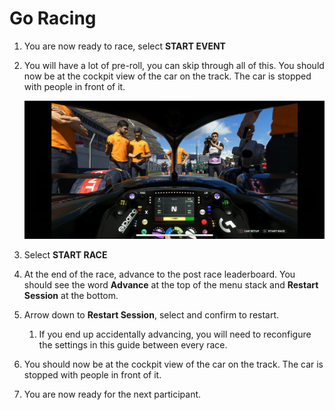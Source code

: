 # Go Racing

1. You are now ready to race, select **START EVENT**
2. You will have a lot of pre-roll, you can skip through all of this. You should now be at the cockpit view of the car on the track. The car is stopped with people in front of it.

   ![Start Race](../assets/screenshots/f1_2023_start_race.png)

3. Select **START RACE**
4. At the end of the race, advance to the post race leaderboard. You should see the word **Advance** at the top of the menu stack and **Restart Session** at the bottom.
5. Arrow down to **Restart Session**, select and confirm to restart.
    1. If you end up accidentally advancing, you will need to reconfigure the settings in this guide between every race.
6. You should now be at the cockpit view of the car on the track. The car is stopped with people in front of it.
7. You are now ready for the next participant.
